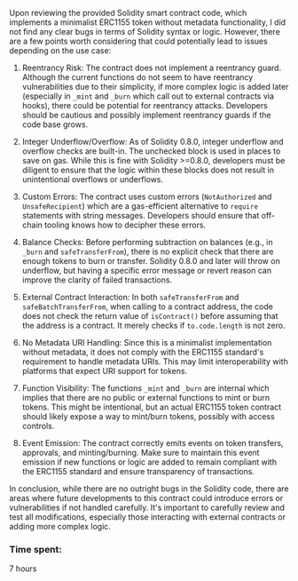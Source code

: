 Upon reviewing the provided Solidity smart contract code, which implements a minimalist ERC1155 token without metadata functionality, I did not find any clear bugs in terms of Solidity syntax or logic. However, there are a few points worth considering that could potentially lead to issues depending on the use case:

1. Reentrancy Risk: The contract does not implement a reentrancy guard. Although the current functions do not seem to have reentrancy vulnerabilities due to their simplicity, if more complex logic is added later (especially in `_mint` and `_burn` which call out to external contracts via hooks), there could be potential for reentrancy attacks. Developers should be cautious and possibly implement reentrancy guards if the code base grows.

2. Integer Underflow/Overflow: As of Solidity 0.8.0, integer underflow and overflow checks are built-in. The unchecked block is used in places to save on gas. While this is fine with Solidity >=0.8.0, developers must be diligent to ensure that the logic within these blocks does not result in unintentional overflows or underflows.

3. Custom Errors: The contract uses custom errors (`NotAuthorized` and `UnsafeRecipient`) which are a gas-efficient alternative to `require` statements with string messages. Developers should ensure that off-chain tooling knows how to decipher these errors.

4. Balance Checks: Before performing subtraction on balances (e.g., in `_burn` and `safeTransferFrom`), there is no explicit check that there are enough tokens to burn or transfer. Solidity 0.8.0 and later will throw on underflow, but having a specific error message or revert reason can improve the clarity of failed transactions.

5. External Contract Interaction: In both `safeTransferFrom` and `safeBatchTransferFrom`, when calling to a contract address, the code does not check the return value of `isContract()` before assuming that the address is a contract. It merely checks if `to.code.length` is not zero.

6. No Metadata URI Handling: Since this is a minimalist implementation without metadata, it does not comply with the ERC1155 standard's requirement to handle metadata URIs. This may limit interoperability with platforms that expect URI support for tokens.

7. Function Visibility: The functions `_mint` and `_burn` are internal which implies that there are no public or external functions to mint or burn tokens. This might be intentional, but an actual ERC1155 token contract should likely expose a way to mint/burn tokens, possibly with access controls.

8. Event Emission: The contract correctly emits events on token transfers, approvals, and minting/burning. Make sure to maintain this event emission if new functions or logic are added to remain compliant with the ERC1155 standard and ensure transparency of transactions.

In conclusion, while there are no outright bugs in the Solidity code, there are areas where future developments to this contract could introduce errors or vulnerabilities if not handled carefully. It's important to carefully review and test all modifications, especially those interacting with external contracts or adding more complex logic.

### Time spent:
7 hours